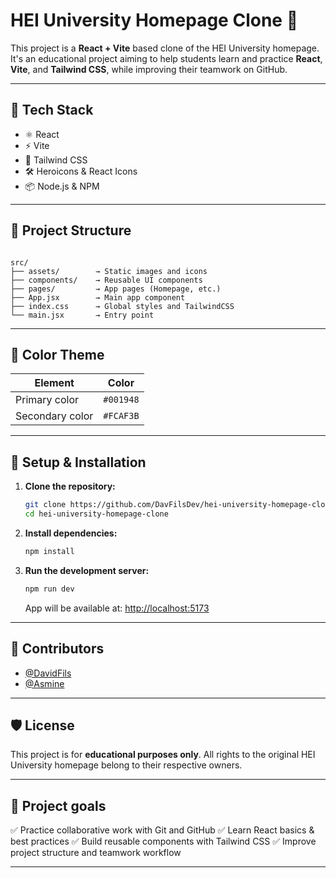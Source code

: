 # HEI University Homepage Clone 🏫

This project is a **React + Vite** based clone of the HEI University homepage.  
It's an educational project aiming to help students learn and practice **React**, **Vite**, and **Tailwind CSS**, while improving their teamwork on GitHub.

---

## 🚀 Tech Stack

- ⚛️ React
- ⚡ Vite
- 🎨 Tailwind CSS
- 🛠️ Heroicons & React Icons
- 📦 Node.js & NPM

---

## 📂 Project Structure

```

src/
├── assets/        → Static images and icons
├── components/    → Reusable UI components
├── pages/         → App pages (Homepage, etc.)
├── App.jsx        → Main app component
├── index.css      → Global styles and TailwindCSS
└── main.jsx       → Entry point

````

---

## 🎨 Color Theme

| Element          | Color                |
|------------------|----------------------|
| Primary color    | `#001948`            |
| Secondary color  | `#FCAF3B`            |

---

## 🔧 Setup & Installation

1. **Clone the repository:**

   ```bash
   git clone https://github.com/DavFilsDev/hei-university-homepage-clone.git
   cd hei-university-homepage-clone
   ```

2. **Install dependencies:**

   ```bash
   npm install
   ```

3. **Run the development server:**

   ```bash
   npm run dev
   ```

   App will be available at: [http://localhost:5173](http://localhost:5173)

---

## 🤝 Contributors

* [@DavidFils](https://github.com/DavFilsDev)
* [@Asmine](https://github.com/AsmineRazafiarivelo1402)

---

## 🛡️ License

This project is for **educational purposes only**.
All rights to the original HEI University homepage belong to their respective owners.

---

## 📑 Project goals

✅ Practice collaborative work with Git and GitHub
✅ Learn React basics & best practices
✅ Build reusable components with Tailwind CSS
✅ Improve project structure and teamwork workflow

---
